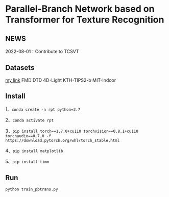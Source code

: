 # Parallel-Branch Network based on Transformer for Texture Recognition


## NEWS
2022-08-01：Contribute to TCSVT


## Datasets
[my link](./datasets/FMD/READMD.md)
FMD
DTD
4D-Light
KTH-TIPS2-b
MIT-Indoor


## Install
1、```conda create -n rpt python=3.7```

2、```conda activate rpt```

3、```pip install torch==1.7.0+cu110 torchvision==0.8.1+cu110 torchaudio==0.7.0 -f https://download.pytorch.org/whl/torch_stable.html```

4、```pip install matplotlib```

5、```pip install timm```



## Run
```python train_pbtrans.py ```
